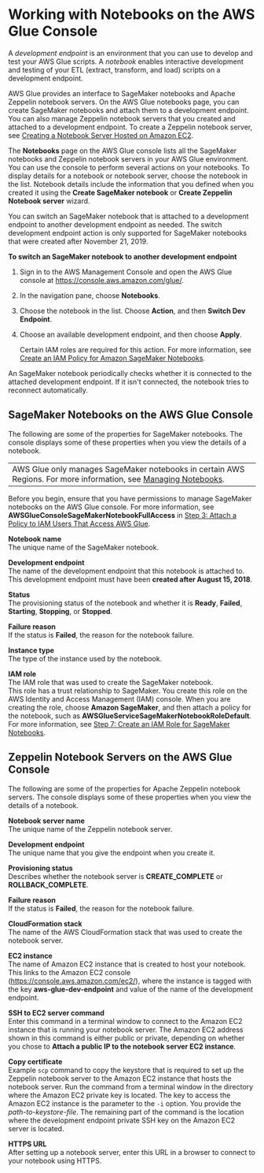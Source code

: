# Working with Notebooks on the AWS Glue Console<a name="console-notebooks"></a>

A *development endpoint* is an environment that you can use to develop and test your AWS Glue scripts\. A *notebook* enables interactive development and testing of your ETL \(extract, transform, and load\) scripts on a development endpoint\. 

AWS Glue provides an interface to SageMaker notebooks and Apache Zeppelin notebook servers\. On the AWS Glue notebooks page, you can create SageMaker notebooks and attach them to a development endpoint\. You can also manage Zeppelin notebook servers that you created and attached to a development endpoint\. To create a Zeppelin notebook server, see [Creating a Notebook Server Hosted on Amazon EC2](console-ec2-notebook-create.md)\. 

The **Notebooks** page on the AWS Glue console lists all the SageMaker notebooks and Zeppelin notebook servers in your AWS Glue environment\. You can use the console to perform several actions on your notebooks\. To display details for a notebook or notebook server, choose the notebook in the list\. Notebook details include the information that you defined when you created it using the **Create SageMaker notebook** or **Create Zeppelin Notebook server** wizard\. 

You can switch an SageMaker notebook that is attached to a development endpoint to another development endpoint as needed\. The switch development endpoint action is only supported for SageMaker notebooks that were created after November 21, 2019\.

**To switch an SageMaker notebook to another development endpoint**

1. Sign in to the AWS Management Console and open the AWS Glue console at [https://console\.aws\.amazon\.com/glue/](https://console.aws.amazon.com/glue/)\.

1. In the navigation pane, choose **Notebooks**\.

1. Choose the notebook in the list\. Choose **Action**, and then **Switch Dev Endpoint**\.

1. Choose an available development endpoint, and then choose **Apply**\.

   Certain IAM roles are required for this action\. For more information, see [Create an IAM Policy for Amazon SageMaker Notebooks](https://docs.aws.amazon.com/glue/latest/dg/create-sagemaker-notebook-policy.html)\.

An SageMaker notebook periodically checks whether it is connected to the attached development endpoint\. If it isn't connected, the notebook tries to reconnect automatically\.

## SageMaker Notebooks on the AWS Glue Console<a name="console-notebooks-sagemaker"></a>

The following are some of the properties for SageMaker notebooks\. The console displays some of these properties when you view the details of a notebook\.


|  | 
| --- |
|   AWS Glue only manages SageMaker notebooks in certain AWS Regions\. For more information, see [Managing Notebooks](notebooks-with-glue.md)\.    | 

Before you begin, ensure that you have permissions to manage SageMaker notebooks on the AWS Glue console\. For more information, see **AWSGlueConsoleSageMakerNotebookFullAccess** in [Step 3: Attach a Policy to IAM Users That Access AWS Glue](attach-policy-iam-user.md)\.

**Notebook name**  
The unique name of the SageMaker notebook\.

**Development endpoint**  
The name of the development endpoint that this notebook is attached to\.  
This development endpoint must have been **created after August 15, 2018**\.

**Status**  
The provisioning status of the notebook and whether it is **Ready**, **Failed**, **Starting**, **Stopping**, or **Stopped**\. 

**Failure reason**  
If the status is **Failed**, the reason for the notebook failure\.

**Instance type**  
The type of the instance used by the notebook\.

**IAM role**  
The IAM role that was used to create the SageMaker notebook\.  
This role has a trust relationship to SageMaker\. You create this role on the AWS Identity and Access Management \(IAM\) console\. When you are creating the role, choose **Amazon SageMaker**, and then attach a policy for the notebook, such as **AWSGlueServiceSageMakerNotebookRoleDefault**\. For more information, see [Step 7: Create an IAM Role for SageMaker Notebooks](create-an-iam-role-sagemaker-notebook.md)\. 

## Zeppelin Notebook Servers on the AWS Glue Console<a name="console-notebooks-zeppelin-server"></a>

The following are some of the properties for Apache Zeppelin notebook servers\. The console displays some of these properties when you view the details of a notebook\.

**Notebook server name**  
The unique name of the Zeppelin notebook server\.

**Development endpoint**  
The unique name that you give the endpoint when you create it\.

**Provisioning status**  
Describes whether the notebook server is **CREATE\_COMPLETE** or **ROLLBACK\_COMPLETE**\. 

**Failure reason**  
If the status is **Failed**, the reason for the notebook failure\.

**CloudFormation stack**  
The name of the AWS CloudFormation stack that was used to create the notebook server\. 

**EC2 instance**  
The name of Amazon EC2 instance that is created to host your notebook\. This links to the Amazon EC2 console \([https://console\.aws\.amazon\.com/ec2/](https://console.aws.amazon.com/ec2/)\), where the instance is tagged with the key **aws\-glue\-dev\-endpoint** and value of the name of the development endpoint\. 

**SSH to EC2 server command**  
Enter this command in a terminal window to connect to the Amazon EC2 instance that is running your notebook server\. The Amazon EC2 address shown in this command is either public or private, depending on whether you chose to **Attach a public IP to the notebook server EC2 instance**\.

**Copy certificate**  
Example `scp` command to copy the keystore that is required to set up the Zeppelin notebook server to the Amazon EC2 instance that hosts the notebook server\. Run the command from a terminal window in the directory where the Amazon EC2 private key is located\. The key to access the Amazon EC2 instance is the parameter to the `-i` option\. You provide the *path\-to\-keystore\-file*\. The remaining part of the command is the location where the development endpoint private SSH key on the Amazon EC2 server is located\.

**HTTPS URL**  
After setting up a notebook server, enter this URL in a browser to connect to your notebook using HTTPS\.